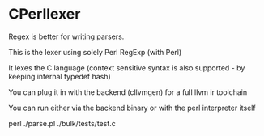 ﻿# CPerllexer

Regex is better for writing parsers.

This is the lexer using solely Perl RegExp (with Perl)

It lexes the C language (context sensitive syntax is also supported - by keeping internal typedef hash)

You can plug it in with the backend (cllvmgen) for a full llvm ir toolchain

You can run either via the backend binary or with the perl interpreter itself

perl ./parse.pl ./bulk/tests/test.c